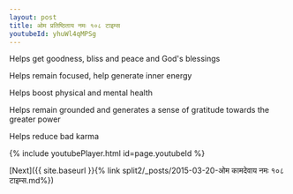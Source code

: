 ```yaml
---
layout: post
title: ओम प्रतिष्ठिताय नमः १०८ टाइम्स
youtubeId: yhuWl4qMPSg
---
```

 
 
Helps get goodness, bliss and peace and God's blessings
 
Helps remain focused, help generate inner energy 
 
Helps boost physical and mental health 
 
Helps remain grounded and generates a sense of gratitude towards the greater power 
 
Helps reduce bad karma
 
 
 
 


{% include youtubePlayer.html id=page.youtubeId %}
 
[Next]({{ site.baseurl }}{% link  split2/_posts/2015-03-20-ओम कामदेवाय नमः १०८ टाइम्स.md%})
 

